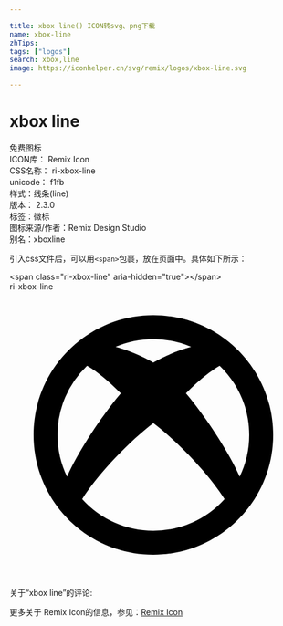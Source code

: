 ```yaml
---

title: xbox line() ICON转svg、png下载
name: xbox-line
zhTips: 
tags: ["logos"]
search: xbox,line
image: https://iconhelper.cn/svg/remix/logos/xbox-line.svg

---
```


# xbox line  <small style="font-size: 60%;font-weight: 100"></small>


<div class="detail-page">
<p>
<span><span class="badge-success badge">免费图标</span> </span>
<br/>
<span>
ICON库：
<span class="badge-secondary badge">Remix Icon</span> 
</span>
<br/>
<span>
CSS名称：
<span class="badge-secondary badge">ri-xbox-line</span> 
</span>
<br/>
<span>
unicode：
<span class="badge-secondary badge">f1fb</span> 
<copy-btn content='f1fb' btn-title=""></copy-btn>
<copy-btn :content='String.fromCodePoint(parseInt("f1fb", 16))' btn-title="复制U"></copy-btn>
</span><br/><span>样式：<span class="badge-light badge">线条(line)</span></span>
<br/>
<span>
版本：
<span class="badge-secondary badge">2.3.0</span> 
</span><br/><span>标签：<span class="badge-light badge"><router-link to="/tags/logos.html">徽标</router-link></span></span>
<br/>
<span>图标来源/作者：<span class="badge-light badge">Remix Design Studio</span></span> 
<br/>
<span>别名：<span class="badge-light badge">xbox</span><span class="badge-light badge">line</span></span><br/>
</p>
</div>
<div class="alert alert-dark">
  <i class="ri-xbox-line ri-xs"></i>
  <i class="ri-xbox-line ri-sm"></i>
  <i class="ri-xbox-line ri-lg"></i>
  <i class="ri-xbox-line ri-2x"></i>
  <i class="ri-xbox-line ri-3x"></i>
  <i class="ri-xbox-line ri-5x"></i>
  <i class="ri-xbox-line ri-7x"></i>
</div>
<div>
  <p>引入css文件后，可以用<code>&lt;span&gt;</code>包裹，放在页面中。具体如下所示：    
  </p>
  <div class="alert alert-primary" style="font-size: 14px">
    &lt;span class="ri-xbox-line" aria-hidden="true"&gt;&lt;/span&gt;
    <copy-btn content='<span class="ri-xbox-line" aria-hidden="true"></span>'></copy-btn>
  </div>
  <div class="alert alert-secondary">
    <i class="ri-xbox-line"
    style="font-size: 24px"
    aria-hidden="true"></i> ri-xbox-line
    <copy-btn content="ri-xbox-line" btn-title="复制图标名称"></copy-btn>
  </div>
</div>
<div id="svg" class="svg-wrap">
<svg xmlns="http://www.w3.org/2000/svg" viewBox="0 0 24 24">
    <g>
        <path fill="none" d="M0 0h24v24H0z"/>
        <path d="M4.797 15.485c1.124-2.52 3.2-5.44 4.487-6.962-1.248-1.246-2.162-1.931-2.818-2.3A7.977 7.977 0 0 0 4 12c0 1.25.286 2.432.797 3.485zm4.051-10.84C10.448 5.05 12 5.959 12 5.959v-.005s1.552-.904 3.151-1.31A7.974 7.974 0 0 0 12 4c-1.12 0-2.185.23-3.152.645zm8.686 1.578c-.655.37-1.568 1.055-2.816 2.3 1.287 1.523 3.362 4.441 4.486 6.961A7.968 7.968 0 0 0 20 12c0-2.27-.946-4.32-2.466-5.777zm.408 11.133c-1.403-2.236-4.09-4.944-5.942-6.343-1.85 1.4-4.539 4.108-5.941 6.345A7.98 7.98 0 0 0 12 20a7.98 7.98 0 0 0 5.942-2.644zM12 22C6.477 22 2 17.523 2 12S6.477 2 12 2s10 4.477 10 10-4.477 10-10 10z"/>
    </g>
</svg>

</div>
<detail full-name='ri-xbox-line'></detail>  
<div>
<p>关于“xbox line”的评论:</p>
</div>
<Vssue title="关于“xbox line”的评论" ></Vssue>    
<div><p>更多关于  Remix Icon的信息，参见：<a target="_blank" href="https://iconhelper.cn/remix.html">Remix Icon</a>
</p></div>
